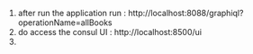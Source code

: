 1. after run the application run : http://localhost:8088/graphiql?operationName=allBooks
2. do access the consul UI : http://localhost:8500/ui
3. 
